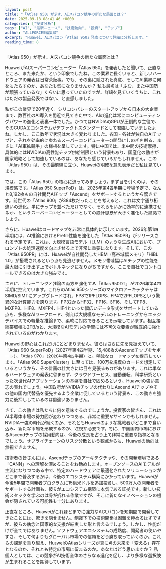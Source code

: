 ```yaml
---
layout: post
title: "「Atlas 950」が示す、AIスパコン競争の新たな局面とは？"
date: 2025-09-18 08:41:46 +0000
categories: ["投資分析"]
tags: ["AI", "最新ニュース", "技術動向", "投資", "チップ"]
author: "ALLFORCES編集部"
excerpt: "Huawei、AIスパコン「Atlas 950」発表について詳細に分析します。"
reading_time: 8
---
```


「Atlas 950」が示す、AIスパコン競争の新たな局面とは？

HuaweiがAIスーパーコンピューター「Atlas 950」を発表したと聞いて、正直なところ、また来たか、という印象でしたね。この業界に長くいると、新しいハードウェアの発表は日常茶飯事。でも、その裏に隠された真意、そしてAI業界に何をもたらすのか、あなたも気になりませんか？ 私も最初は「ふむ、また中国勢が頑張っているな」くらいに思っていたのですが、詳細を見ていくうちに、これはただの製品発表ではない、と直感しました。

私がこの業界で20年近く、シリコンバレーのスタートアップから日本の大企業まで、数百社のAI導入を間近で見てきた中で、AIの進化は常にコンピューティングパワーの進化と表裏一体でした。かつてはNVIDIAのGPUが圧倒的な主役で、そのCUDAエコシステムがデファクトスタンダードとして君臨していましたよね。しかし、ここ数年で状況は大きく変わりました。各国・各社が独自のAIチップと、それを効率的に束ねるスーパーコンピューターの開発にしのぎを削る、まさに「AI軍拡競争」の様相を呈しています。特に中国では、米中間の技術摩擦、具体的にはNVIDIAの高性能チップ供給制限という背景もあり、国産化の動きが国家戦略として加速しているのは、あなたも感じているかもしれません。この「Atlas 950」は、その最前線に立つ、Huaweiの明確な意思表示だと私は見ています。

では、この「Atlas 950」の核心に迫ってみましょう。まず目を引くのは、その規模感です。「Atlas 950 SuperPoD」は、2025年第4四半期に登場予定で、なんと8,192枚もの自社開発AIチップ「Ascend」をサポートするというから驚きです。前世代の「Atlas 900」が384枚だったことを考えると、これは文字通り桁違いの進化。単にチップを並べただけでなく、それらをいかに効率的に連携させるか、というスーパーコンピューターとしての設計思想が大きく進化した証拠でしょう。

さらに、Huaweiはロードマップを非常に具体的に示しています。2026年第1四半期には、AI推論におけるPrefill性能を強化した「Atlas 950PR」がリリースされる予定です。これは、大規模言語モデル（LLM）のような生成AIにおいて、プロンプトの処理速度を向上させる上で非常に重要になります。そして、この「Atlas 950PR」には、Huaweiが自社開発したHBM（高帯域幅メモリ）「HiBL 1.0」が搭載されるという点も見逃せません。メモリ帯域幅はAIチップの性能を最大限に引き出す上でボトルネックになりがちですから、ここを自社でコントロールできるのは大きな強みです。

さらに、トレーニングと推論の両方を強化する「Atlas 950DT」が2026年第4四半期に控えています。これらのAtlas 950シリーズのマイクロアーキテクチャはSIMD/SIMTにアップグレードされ、FP8で1PFLOPS、FP4で2PFLOPSという驚異的な計算能力を誇ります。FP32からHF32、FP16、BF16、そしてFP8、MXFP8、HiF8、MXFP4、HiF4といった幅広いデータ形式をサポートしている点も、多様なAIワークロード、例えば大規模なモデルのトレーニングからエッジデバイスでの軽量な推論まで、柔軟に対応できることを示唆しています。相互接続帯域幅も2TB/sと、大規模なAIモデルの学習には不可欠な要素が徹底的に強化されているのがわかります。

Huaweiの野心はこれだけにとどまりません。彼らはさらに先を見据えていて、「Atlas 960 SuperPoD」（2027年第4四半期、15,488枚のAscendチップをサポート）、「Atlas 970」（2028年第4四半期）と、明確なロードマップを提示しています。「Atlas 960 SuperCluster」に至っては、100万枚規模のカードを想定しているというから、その計画の壮大さには目を見張るものがあります。これは単なるハードウェアの発表に留まらず、クラウドサービス、自動運転、科学研究といった次世代AIアプリケーションの基盤を自社で固めるという、Huaweiの強い意志の表れでしょう。中国政府がNVIDIAチップの代わりにAscend AIチップやその他の国内代替品を優先するよう企業に促しているという背景も、この動きを強力に後押ししているのは間違いありません。

さて、この動きは私たちに何を意味するのでしょうか。投資家の皆さん、これはAI半導体市場の勢力図が変わりつつある、非常に重要なサインかもしれません。NVIDIA一強の時代が続くのか、それともHuaweiのような挑戦者がどこまで食い込み、新たな市場を形成するのか、注視が必要です。特に、中国国内市場におけるAscendチップの採用動向は、今後の成長を占う上で非常に重要な指標となるでしょう。サプライチェーンのリスク分散という観点からも、Huaweiの動向は無視できません。

技術者の皆さんには、Ascendチップのアーキテクチャや、その開発環境である「CANN」への理解を深めることをお勧めします。オープンソースのAIモデルが主流になりつつある中で、特定のハードウェアに最適化されたソリューションがどこまで普及するかは、今後のエコシステム構築にかかっています。Huaweiが今後5年間で開発者プログラムに15億米ドルを追加投資し、500万人の開発者をサポートする計画も、彼らがエコシステム構築に本気である証拠です。新しい技術スタックを学ぶのは骨が折れる作業ですが、そこに新たなイノベーションの機会が隠されている可能性も十分にあります。

正直なところ、Huaweiがこれほどまでに強力なAIスパコンを短期間で開発してきたことには、驚きを隠せません。制裁下での技術開発は困難を極めるはずですが、彼らの執念と国家的な支援が結実した形と言えるでしょう。しかし、性能だけが全てではありません。ソフトウェアエコシステムの成熟度、開発者の使いやすさ、そして何よりもグローバル市場での信頼をどう勝ち取っていくのか。これらの課題を乗り越え、HuaweiのAtlasシリーズが真にAIの未来を「変える」存在となるのか、それとも特定の市場に留まるのか。あなたはどう思いますか？ 私個人としては、この競争がAI技術全体のさらなる進化を促し、より多様な選択肢が生まれることを期待しています。

